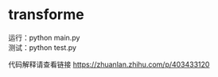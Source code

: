 # transforme

运行：python main.py \
测试：python test.py

代码解释请查看链接 https://zhuanlan.zhihu.com/p/403433120
